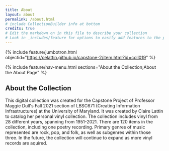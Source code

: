 ```yaml
---
title: About
layout: about
permalink: /about.html
# include CollectionBuilder info at bottom
credits: true
# Edit the markdown on in this file to describe your collection
# Look in _includes/feature for options to easily add features to the page
---
```


{% include feature/jumbotron.html objectid="https://celattin.github.io/capstone-2/item.html?id=coll019" %}

{% include feature/nav-menu.html sections="About the Collection;About the About Page" %}

## About the Collection

This digital collection was created for the Capstone Project of Professor Maggie Dull's Fall 2021 section of LBSC671 (Creating Information Infrastructures) at the University of Maryland. It was created by Claire Lattin to catalog her personal vinyl collection. The collection includes vinyl from 28 different years, spanning from 1951-2021. There are 120 items in the collection, including one poetry recording. Primary genres of music represented are rock, pop, and folk, as well as subgenres within those three. In the future, the collection will continue to expand as more vinyl records are aquired.
